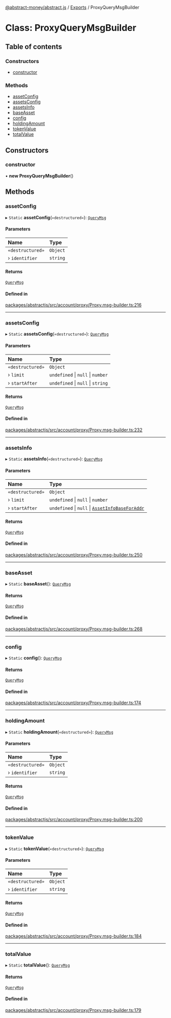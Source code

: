 [@abstract-money/abstract.js](../README.md) / [Exports](../modules.md) / ProxyQueryMsgBuilder

# Class: ProxyQueryMsgBuilder

## Table of contents

### Constructors

- [constructor](ProxyQueryMsgBuilder.md#constructor)

### Methods

- [assetConfig](ProxyQueryMsgBuilder.md#assetconfig)
- [assetsConfig](ProxyQueryMsgBuilder.md#assetsconfig)
- [assetsInfo](ProxyQueryMsgBuilder.md#assetsinfo)
- [baseAsset](ProxyQueryMsgBuilder.md#baseasset)
- [config](ProxyQueryMsgBuilder.md#config)
- [holdingAmount](ProxyQueryMsgBuilder.md#holdingamount)
- [tokenValue](ProxyQueryMsgBuilder.md#tokenvalue)
- [totalValue](ProxyQueryMsgBuilder.md#totalvalue)

## Constructors

### constructor

• **new ProxyQueryMsgBuilder**()

## Methods

### assetConfig

▸ `Static` **assetConfig**(`«destructured»`): [`QueryMsg`](../modules/ProxyTypes.md#querymsg)

#### Parameters

| Name | Type |
| :------ | :------ |
| `«destructured»` | `Object` |
| › `identifier` | `string` |

#### Returns

[`QueryMsg`](../modules/ProxyTypes.md#querymsg)

#### Defined in

[packages/abstractjs/src/account/proxy/Proxy.msg-builder.ts:216](https://github.com/AbstractSDK/frontend/blob/07410073/packages/abstractjs/src/account/proxy/Proxy.msg-builder.ts#L216)

___

### assetsConfig

▸ `Static` **assetsConfig**(`«destructured»`): [`QueryMsg`](../modules/ProxyTypes.md#querymsg)

#### Parameters

| Name | Type |
| :------ | :------ |
| `«destructured»` | `Object` |
| › `limit` | `undefined` \| ``null`` \| `number` |
| › `startAfter` | `undefined` \| ``null`` \| `string` |

#### Returns

[`QueryMsg`](../modules/ProxyTypes.md#querymsg)

#### Defined in

[packages/abstractjs/src/account/proxy/Proxy.msg-builder.ts:232](https://github.com/AbstractSDK/frontend/blob/07410073/packages/abstractjs/src/account/proxy/Proxy.msg-builder.ts#L232)

___

### assetsInfo

▸ `Static` **assetsInfo**(`«destructured»`): [`QueryMsg`](../modules/ProxyTypes.md#querymsg)

#### Parameters

| Name | Type |
| :------ | :------ |
| `«destructured»` | `Object` |
| › `limit` | `undefined` \| ``null`` \| `number` |
| › `startAfter` | `undefined` \| ``null`` \| [`AssetInfoBaseForAddr`](../modules/ProxyTypes.md#assetinfobaseforaddr) |

#### Returns

[`QueryMsg`](../modules/ProxyTypes.md#querymsg)

#### Defined in

[packages/abstractjs/src/account/proxy/Proxy.msg-builder.ts:250](https://github.com/AbstractSDK/frontend/blob/07410073/packages/abstractjs/src/account/proxy/Proxy.msg-builder.ts#L250)

___

### baseAsset

▸ `Static` **baseAsset**(): [`QueryMsg`](../modules/ProxyTypes.md#querymsg)

#### Returns

[`QueryMsg`](../modules/ProxyTypes.md#querymsg)

#### Defined in

[packages/abstractjs/src/account/proxy/Proxy.msg-builder.ts:268](https://github.com/AbstractSDK/frontend/blob/07410073/packages/abstractjs/src/account/proxy/Proxy.msg-builder.ts#L268)

___

### config

▸ `Static` **config**(): [`QueryMsg`](../modules/ProxyTypes.md#querymsg)

#### Returns

[`QueryMsg`](../modules/ProxyTypes.md#querymsg)

#### Defined in

[packages/abstractjs/src/account/proxy/Proxy.msg-builder.ts:174](https://github.com/AbstractSDK/frontend/blob/07410073/packages/abstractjs/src/account/proxy/Proxy.msg-builder.ts#L174)

___

### holdingAmount

▸ `Static` **holdingAmount**(`«destructured»`): [`QueryMsg`](../modules/ProxyTypes.md#querymsg)

#### Parameters

| Name | Type |
| :------ | :------ |
| `«destructured»` | `Object` |
| › `identifier` | `string` |

#### Returns

[`QueryMsg`](../modules/ProxyTypes.md#querymsg)

#### Defined in

[packages/abstractjs/src/account/proxy/Proxy.msg-builder.ts:200](https://github.com/AbstractSDK/frontend/blob/07410073/packages/abstractjs/src/account/proxy/Proxy.msg-builder.ts#L200)

___

### tokenValue

▸ `Static` **tokenValue**(`«destructured»`): [`QueryMsg`](../modules/ProxyTypes.md#querymsg)

#### Parameters

| Name | Type |
| :------ | :------ |
| `«destructured»` | `Object` |
| › `identifier` | `string` |

#### Returns

[`QueryMsg`](../modules/ProxyTypes.md#querymsg)

#### Defined in

[packages/abstractjs/src/account/proxy/Proxy.msg-builder.ts:184](https://github.com/AbstractSDK/frontend/blob/07410073/packages/abstractjs/src/account/proxy/Proxy.msg-builder.ts#L184)

___

### totalValue

▸ `Static` **totalValue**(): [`QueryMsg`](../modules/ProxyTypes.md#querymsg)

#### Returns

[`QueryMsg`](../modules/ProxyTypes.md#querymsg)

#### Defined in

[packages/abstractjs/src/account/proxy/Proxy.msg-builder.ts:179](https://github.com/AbstractSDK/frontend/blob/07410073/packages/abstractjs/src/account/proxy/Proxy.msg-builder.ts#L179)
